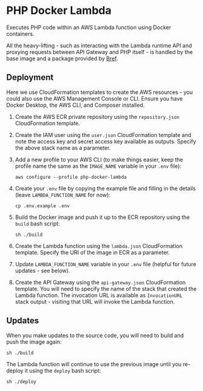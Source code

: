 # PHP Docker Lambda

Executes PHP code within an AWS Lambda function using Docker containers.

All the heavy-lifting - such as interacting with the Lambda runtime API and proxying requests between API Gateway and
PHP itself - is handled by the base image and a package provided by [Bref](https://bref.sh/).

## Deployment

Here we use CloudFormation templates to create the AWS resources - you could also use the AWS Management Console or CLI.
Ensure you have Docker Desktop, the AWS CLI, and Composer installed.

1. Create the AWS ECR private repository using the `repository.json` CloudFormation template.

1. Create the IAM user using the `user.json` CloudFormation template and note the access key and secret access key
   available as outputs. Specify the above stack name as a parameter.

1. Add a new profile to your AWS CLI (to make things easier, keep the profile name the same as the `IMAGE_NAME` variable
   in your `.env` file):
    ```
    aws configure --profile php-docker-lambda
    ```

1. Create your `.env` file by copying the example file and filling in the details (leave `LAMBDA_FUNCTION_NAME` for
   now):
    ```
    cp .env.example .env
    ```

1. Build the Docker image and push it up to the ECR repository using the `build` bash script:
    ```
    sh ./build
    ```

1. Create the Lambda function using the `lambda.json` CloudFormation template. Specify the URI of the image in ECR as a
   parameter.

1. Update `LAMBDA_FUNCTION_NAME` variable in your `.env` file (helpful for future updates - see below).

1. Create the API Gateway using the `api-gateway.json` CloudFormation template. You will need to specify the name of the
   stack that created the Lambda function. The invocation URL is available as `InvocationURL` stack output - visiting
   that URL will invoke the Lambda function.

## Updates

When you make updates to the source code, you will need to build and push the image again:

```
sh ./build
```

The Lambda function will continue to use the previous image until you re-deploy it using the `deploy` bash script:

```
sh ./deploy
```
